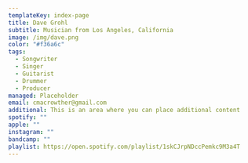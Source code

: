 ```yaml
---
templateKey: index-page
title: Dave Grohl
subtitle: Musician from Los Angeles, California
image: /img/dave.png
color: "#f36a6c"
tags:
  - Songwriter
  - Singer
  - Guitarist
  - Drummer
  - Producer
managed: Placeholder
email: cmacrowther@gmail.com
additional: This is an area where you can place additional content
spotify: ""
apple: ""
instagram: ""
bandcamp: ""
playlist: https://open.spotify.com/playlist/1skCJrpNDccPemkc9M3a4T
---
```

